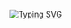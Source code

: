 </br>
<a href="https://git.io/typing-svg">
   <img src="https://readme-typing-svg.demolab.com?font=Fira+Code&size=35&pause=1000&color=black&width=435&lines=Hello +World +!" alt="Typing SVG">
</a>
